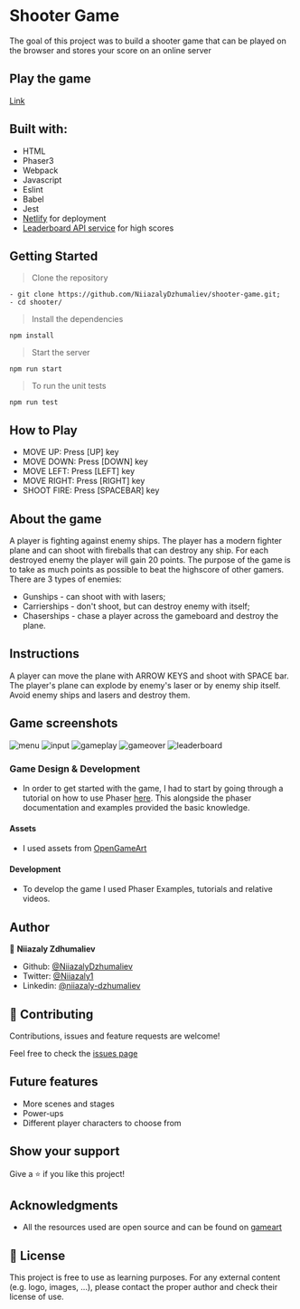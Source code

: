 # Shooter Game

The goal of this project was to build a shooter game that can be played on the browser and stores your score on an online server

## Play the game
[Link](https://vigorous-wilson-ce4139.netlify.app/)

## Built with:

*   HTML 
*   Phaser3
*   Webpack
*   Javascript
*   Eslint
*   Babel
*   Jest
*   [Netlify](https://www.netlify.com/) for deployment
*   [Leaderboard API service](https://www.notion.so/Leaderboard-API-service-24c0c3c116974ac49488d4eb0267ade3) for high scores

## Getting Started

>Clone the repository
```
- git clone https://github.com/NiiazalyDzhumaliev/shooter-game.git;
- cd shooter/
```
>Install the dependencies
```
npm install
```
>Start the server
```
npm run start
```
>To run the unit tests
```
npm run test
```
## How to Play
+ MOVE UP: Press [UP] key
+ MOVE DOWN: Press [DOWN] key
+ MOVE LEFT: Press [LEFT] key
+ MOVE RIGHT: Press [RIGHT] key
+ SHOOT FIRE: Press [SPACEBAR] key

## About the game
A player is fighting against enemy ships. The player has a modern fighter plane and can shoot with fireballs that can destroy any ship. For each destroyed enemy the player will gain 20 points. The purpose of the game is to take as much points as possible to beat the highscore of other gamers. There are 3 types of enemies:

- Gunships - can shoot with with lasers;
- Carrierships - don't shoot, but can destroy enemy with itself;
- Chaserships - chase a player across the gameboard and destroy the plane.

## Instructions
A player can move the plane with ARROW KEYS and shoot with SPACE bar. The player's plane can explode by enemy's laser or by enemy ship itself. Avoid enemy ships and lasers and destroy them.

## Game screenshots
![menu](assets/screenshots/menu.png)
![input](assets/screenshots/input.png)
![gameplay](assets/screenshots/gameplay.png)
![gameover](assets/screenshots/gameover.png)
![leaderboard](assets/screenshots/leaderboard.png)

### Game Design & Development
- In order to get started with the game, I had to start by going through a tutorial on how to use Phaser [here](http://phaser.io/tutorials/making-your-first-phaser-3-game). This alongside the phaser documentation and examples provided the basic knowledge.

#### Assets
- I used assets from [OpenGameArt](https://opengameart.org/)

#### Development
- To develop the game I used Phaser Examples, tutorials and relative videos.

## Author

👤 **Niiazaly Zdhumaliev**

- Github: [@NiiazalyDzhumaliev](https://github.com/NiiazalyDzhumaliev)
- Twitter: [@Niiazaly1](https://twitter.com/Niiazaly1)
- Linkedin: [@niiazaly-dzhumaliev](https://www.linkedin.com/in/niiazaly-dzhumaliev-117707132/)

## 🤝 Contributing

Contributions, issues and feature requests are welcome!

Feel free to check the [issues page](https://github.com/NiiazalyDzhumaliev/shooter-game/issues)

## Future features
- More scenes and stages
- Power-ups
- Different player characters to choose from

## Show your support

Give a ⭐️ if you like this project!

## Acknowledgments

- All the resources used are open source and can be found on [gameart](https://gameart.org/)

## 📝 License

This project is free to use as learning purposes. For any external content (e.g. logo, images, ...), please contact the proper author and check their license of use.
